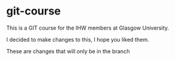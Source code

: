 # git-course
This is a GIT course for the IHW members at Glasgow University.


I decided to make changes to this, I hope you liked them.

These are changes that will only be in the branch
